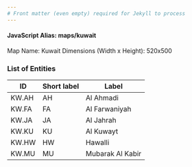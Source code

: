 ```yaml
---
# Front matter (even empty) required for Jekyll to process
---
```


#### JavaScript Alias: maps/kuwait

Map Name: Kuwait
Dimensions (Width x Height): 520x500





### List of Entities

ID | Short label | Label
---|---|---|
KW.AH|AH|Al Ahmadi
KW.FA|FA|Al Farwaniyah
KW.JA|JA|Al Jahrah
KW.KU|KU|Al Kuwayt
KW.HW|HW|Hawalli
KW.MU|MU|Mubarak Al Kabir

